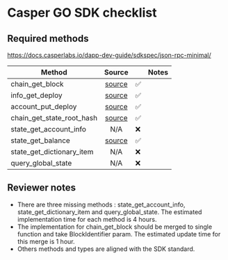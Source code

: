# Casper GO SDK checklist

## Required methods

https://docs.casperlabs.io/dapp-dev-guide/sdkspec/json-rpc-minimal/


| Method                    |                                                              Source                                                              |     |    Notes    |
| ------------------------- |:--------------------------------------------------------------------------------------------------------------------------------:| --- |:-----------:|
| chain_get_block           |        [source](https://github.com/casper-ecosystem/casper-golang-sdk/blob/main/sdk/rpc_client.go#L124)         | ✅  |             |
| info_get_deploy           |        [source](https://github.com/casper-ecosystem/casper-golang-sdk/blob/main/sdk/rpc_client.go#L27)          | ✅  |             |
| account_put_deploy        |        [source](https://github.com/casper-ecosystem/casper-golang-sdk/blob/main/sdk/rpc_client.go#L273)           | ✅  |             |
| chain_get_state_root_hash |        [source](https://github.com/casper-ecosystem/casper-golang-sdk/blob/main/sdk/rpc_client.go#L256)    | ✅  |             |
| state_get_account_info    |        N/A        | ❌  | |
| state_get_balance         |        [source](https://github.com/casper-ecosystem/casper-golang-sdk/blob/main/sdk/rpc_client.go#L67)         | ✅  |             |
| state_get_dictionary_item |        N/A        | ❌  | |
| query_global_state        |        N/A        | ❌  | |


## Reviewer notes

* There are three missing methods :  state_get_account_info, state_get_dictionary_item  and query_global_state. The estimated implementation time for each method is 4 hours.
* The implementation for chain_get_block should be merged to single function and take BlockIdentifier param. The estimated update time for this merge is 1 hour.
* Others methods and types are aligned with the SDK standard.
